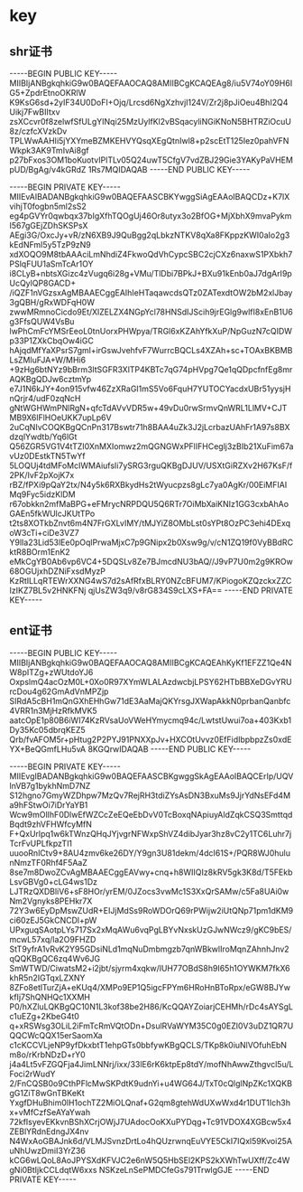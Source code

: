 # key

## shr证书
-----BEGIN PUBLIC KEY-----
MIIBIjANBgkqhkiG9w0BAQEFAAOCAQ8AMIIBCgKCAQEAg8/iu5V74oY09H6IG5+ZpdrEtnoOKRlW
K9KsG6sd+2yIF34U0DoFI+Ojq/Lrcsd6NgXzhvjI124V/Zr2j8pJiOeu4BhI2Q4Uikj7FwBIItxv
zsXCcvr0f8zelwfSfULgYINqi25MzUylfKl2vBSqacyliNGiKNoN5BHTRZiOcuU8z/czfcXVzkDv
TPLWwAAHIi5jYXYmeBZMKEHVYQsqXEgQtnIwl8+p2scEtT125Iez0pahVFNWkpk3AK9TmIvAi8gf
p27bFxos3OM1boKuotvIPlTLv05Q24uwT5CfgV7vdZBJ29Gie3YAKyPaVHEMpUD/BgAg/v4kGRdZ
1Rs7MQIDAQAB
-----END PUBLIC KEY-----

-----BEGIN PRIVATE KEY-----
MIIEvAIBADANBgkqhkiG9w0BAQEFAASCBKYwggSiAgEAAoIBAQCDz+K7lXvihjT0fogbn5ml2sS2
eg4pGVYr0qwbqx37bIgXfhTQOgUj46Or8utyx3o2BfOG+MjXbhX9mvaPykmI567gGEjZDhSKSPsX
AEgi3G/OxcJy+vR/zN6XB9J9QuBgg2qLbkzNTKV8qXa8FKppzKWI0aIo2g3kEdNFmI5y5TzP9zN9
xdXOQO9M8tbAAAciLmNhdiZ4FkwoQdVhCypcSBC2cjCXz6naxwS1PXbkh7PSlqFUU1aSmTcAr1OY
i8CLyB+nbtsXGizc4zVugq6i28g+VMu/TlDbi7BPkJ+BXu91kEnb0aJ7dgArI9pUcQylQP8GACD+
/iQZF1nVGzsxAgMBAAECggEAIhIeHTaqawcdsQTz0ZATexdtOW2bM2xlJbay3gQBH/gRxWDFqH0W
zwwMRmnoCicdo9Et/XlZELZX4NGpYcl78HNSdIJScih9jrEGlg9wlfI8xEnB1U6g3FfsQUW4VsBu
lwPhCmFcYMSrEeoL0tnUorxPHWpya/TRGl6xKZAhYfkXuP/NpGuzN7cQIDWp33P1ZXkCbqOw4iGC
hAjqdMfYaXPsrS7gml+irGswJvehfvF7WurrcBQCLs4XZAh+sc+TOAxBKBMBLsZMluFJA+W/MHi6
+9zHg6btNYz9bBrm3ltSGFR3XlTP4KBTc7qG74pHVpg7Qe1qQDpcfnfEg8mrAQKBgQDJw6cztmYp
e7J1N6kJY+4on915vfw46ZzXRaGI1mS5Vo6FquH7YUTOCYacdxUBr51yysjHnQrjr4/udF0zqNcH
gNtWGHWmPNlRgN+qfcTdAVvVDR5w+49vDu0rwSrmvQnWRL1LlMV+CJTMB9X6lFlHOeUKK7upLp6V
2uCqNIvCOQKBgQCnPn317Bswtr71h8BAA4uZk3J2jLcrbazUAhFr1A97s8BXdzqlYwdtb/Yq6lGt
Q56ZGR5VG1V4tTZI0XnMXIomwz2mQGNGWxPFlIFHCeglj3zBIb21XuFim67avUz0DEstkTN5TwYf
5LOQUj4tdMFoMcIWMAiufsIi7ySRG3rguQKBgDJUV/USXtGiRZXv2H67KsF/f2PK/IvF2pXojK7x
rBZ/fPXi9pQaY2tx/N4y5k6RXBkydHs2tWyucpzs8gLc7ya0AgKr/00EiMFIAIMq9Fyc5idzKlDM
r67obkkn2mfMaBPG+eFMrycNRPDQU5Q6RTr7OiMbXaiKNIz1GG3cxbAhAoGAEn5fkWUlcJKUtTPo
t2ts8XOTkbZnvt6m4N7FrGXLvIMY/tMJYiZ8OMbLst0sYPt8OzPC3ehi4DExqoW3cTi+ciDe3VZ7
Y9lIa23Lid53lEe0pOqlPrwaMjxC7p9GNipx2b0Xsw9g/v/cN1ZQ19f0VyBBdRCktR8BOrm1EnK2
eMkCgYB0Ab6vp6VC4+5DQSLv8Ze7BJmcdNU3bAQ//J9vP7U0m2g9KROw68OGUjxhDZNiFxsdMyzP
KzRtILLqRTEWrXXNG4wS7d2sAfRfxBLRY0NZcBFUM7/KPiogoKZQzckxZZCIzIKZ7BL5v2HNKFNj
qjUsZW3q9/v8rG834S9cLXS+FA==
-----END PRIVATE KEY-----

## ent证书
-----BEGIN PUBLIC KEY-----
MIIBIjANBgkqhkiG9w0BAQEFAAOCAQ8AMIIBCgKCAQEAhKyKf1EFZZ1Qe4NW8pITZg+zWUtdoYJ6
OxpslmQ4acOzM0L+0Xo0R97XYmWLALAzdwcbjLPSY62HTbBBXeDGvYRUrcDou4g62GmAdVnMPZjp
SIRdA5cBH1mQnGXhEHhGw71dE3AaMajQKYrsgJXWapAkkN0prbanQanbfc4VRR1n3MjHzRfkMVK5
aatcOpE1p80B6iWI74KzRVsaUoVWeHYmycmq94c/LwtstUwui7oa+403Kxb1Dy35Kc05dbrqKEZ5
Qrb/fvAFOM5r+pHtug2P2PYJ91PNXXpJv+HXCOtUvvz0EfFidIbpbpzZs0xdEYX+BeQGmfLHu5vA
8KGQrwIDAQAB
-----END PUBLIC KEY-----

-----BEGIN PRIVATE KEY-----
MIIEvgIBADANBgkqhkiG9w0BAQEFAASCBKgwggSkAgEAAoIBAQCErIp/UQVlnVB7g1bykhNmD7NZ
S12hgno7GmyWZDhpw7MzQv7RejRH3tdiZYsAsDN3BxuMs9JjrYdNsEFd4Ma9hFStwOi7iDrYaYB1
Wcw9mOlIhF0DlwEfWZCcZeEQeEbDvV0TcBoxqNApiuyAldZqkCSQ3SmttqdBqdt9zhVFHWfcyMfN
F+QxUrlpq1w6kTWnzQHqJYjvgrNFWxpShVZ4dibJyar3hz8vC2y1TC6Luhr7jTcrFvUPLfkpzTl1
uuooRnlCtv9+8AU4zmv6ke26DY/Y9gn3U81dekm/4dcI61S+/PQR8WJ0hulunNmzTF0Rhf4F5AaZ
8se7m8DwoZCvAgMBAAECggEAVwy+cnq+h8WIIQIz8kRV5gk3K8d/T5FEkbLsvGBVg0+cLG4ws1Dz
LJTRzQXDBliV6+sF8HOr/yrEM/0JZocs3vwMc1S3XxQrSAMw/c5Fa8UAi0wNm2Vgnyks8PEHkr7X
72Y3w6EyDpMswZUdR+EIJjMdSs9RoWDOrQ69rPWijw2iUtQNp71pm1dKM9ci60zEJ5GkCNCDl+pW
UPxguqSAotpLYs717Sx2xMqAWu6vqPgLBYvNxskUzGJwNWcz9/gKC9bES/mcwL57xq/la2O9FHZD
StT9yfrA1vRvK2Y95GDsiNLd1mqNuDmbmgzb7qnWBkwlIroMqnZAhnhJnv2qQQKBgQC6zq4Wv6JG
SmWTWD/CiwatsM2+i2jbt/sjyrm4xqkw/lUH77OBdS8h9I65h1OYWKM7fkX6khR5n2IGTqxLZXNY
8ZFo8etlTurZjA+eKUq4/XMPo9EP1Q5igcFPYm6HRoHnBToRpx/eGW8BJYwkfIj7ShQNHQc1XXMH
P0/hXZluLQKBgQC10N1L3kof38be2H86/KcQQAYZoiarjCEHMh/rDc4sAYSgLc1uEZg+2KbeG4t0
q+xRSWsg3OLiL2iFmTcRmVQtODn+DsulRVaWYM35C0g0EZl0V3uDZ1QR7UQQCWcQQX15erSaomXa
c1cKCCVLjeNP9yfDkxbtT1ehpGTs0bbfywKBgQCLS/TKp8k0iuNlVOfuhEbNm8o/rKrbNDzD+rY0
j4a4Lt5vFZGQFja4JimLNNrj/ixx/33lE6rK6ktpEp8tdY/mofNhAwwZthgvcl5u/LFoci2rWudY
2/FnCQSB0o9CthPFlcMwSKPdtK9udnYi+u4WG64J/TxT0cQlglNpZKc1XQKBgG1ZiT8wGnTBKeKt
YxgfDHuBhim0lH1ochTZ2MiOLQnaf+G2qm8gtehWdUXwWxd4r1DUT1Ich3hx+vMfCzfSeAYaYwah
72kfIsyevEKkvnBShXCrjOWjJ7UAdocOoKXuPYDqg+Tc91VDOX4XGBcw5x4ZEBlYRdnEdngJX4nv
N4WxAoGBAJnk6d/VLMJSvnzDrtLo4hQUzrwnqEuVYE5CkI7IQxl59Kvoi25AuNhUwzDmiI3YrZ36
kCG6wLQoL8AoJPYSXdKFVJC2e6nW5Q5HbSEl2KPS2kXWhTwUXff/Zc4WgNi0BtIjkCCLdqtW6xxs
NSKzeLnSePMDCfeGs791TrwlgGJE
-----END PRIVATE KEY-----



